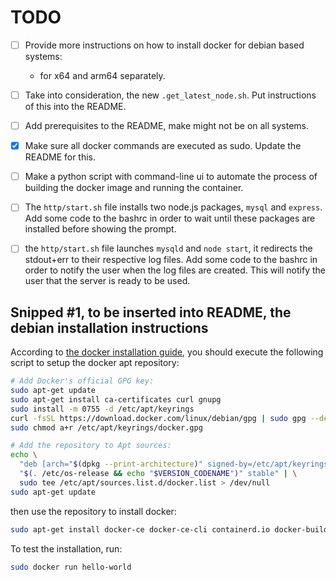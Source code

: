 # TODO

- [ ] Provide more instructions on how to install docker for debian based systems:
  - for x64 and arm64 separately.

- [ ] Take into consideration, the new `.get_latest_node.sh`. Put instructions of this into the README.

- [ ] Add prerequisites to the README, make might not be on all systems.

- [X] Make sure all docker commands are executed as sudo. Update the README for this.

- [ ] Make a python script with command-line ui to automate the process of building the docker image and running the container.

- [ ] The `http/start.sh` file installs two node.js packages, `mysql` and `express`. Add some code to the bashrc in order to wait until
these packages are installed before showing the prompt.

- [ ] the `http/start.sh` file launches `mysqld` and `node start`, it redirects the stdout+err to their respective log files. Add some code
to the bashrc in order to notify the user when the log files are created. This will notify the user that the server is ready to be used.


## Snipped #1, to be inserted into README, the debian installation instructions

According to [the docker installation guide](https://docs.docker.com/engine/install/debian/), you should execute the following script to
setup the docker apt repository:

```bash
# Add Docker's official GPG key:
sudo apt-get update
sudo apt-get install ca-certificates curl gnupg
sudo install -m 0755 -d /etc/apt/keyrings
curl -fsSL https://download.docker.com/linux/debian/gpg | sudo gpg --dearmor -o /etc/apt/keyrings/docker.gpg
sudo chmod a+r /etc/apt/keyrings/docker.gpg

# Add the repository to Apt sources:
echo \
  "deb [arch="$(dpkg --print-architecture)" signed-by=/etc/apt/keyrings/docker.gpg] https://download.docker.com/linux/debian \
  "$(. /etc/os-release && echo "$VERSION_CODENAME")" stable" | \
  sudo tee /etc/apt/sources.list.d/docker.list > /dev/null
sudo apt-get update
```

then use the repository to install docker:

```bash
sudo apt-get install docker-ce docker-ce-cli containerd.io docker-buildx-plugin docker-compose-plugin
```

To test the installation, run:

```bash
sudo docker run hello-world
```
